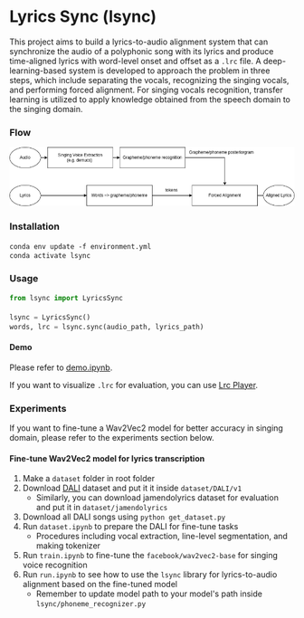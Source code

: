 # Lyrics Sync (lsync)

This project aims to build a lyrics-to-audio alignment system that can synchronize the audio of a polyphonic song with its lyrics and produce time-aligned lyrics with word-level onset and offset as a `.lrc` file. A deep-learning-based system is developed to approach the problem in three steps, which include separating the vocals, recognizing the singing vocals, and performing forced alignment. For singing vocals recognition, transfer learning is utilized to apply knowledge obtained from the speech domain to the singing domain.

### Flow

![](.github/fig.png)


### Installation

```shell
conda env update -f environment.yml
conda activate lsync
```

### Usage

```python
from lsync import LyricsSync

lsync = LyricsSync()
words, lrc = lsync.sync(audio_path, lyrics_path)
```

#### Demo

Please refer to [demo.ipynb](./demo.ipynb).

If you want to visualize `.lrc` for evaluation, you can use [Lrc Player](https://github.com/mikezzb/lrc-player).

### Experiments

If you want to fine-tune a Wav2Vec2 model for better accuracy in singing domain, please refer to the experiments section below.

#### Fine-tune Wav2Vec2 model for lyrics transcription

1. Make a `dataset` folder in root folder
2. Download [DALI](https://github.com/gabolsgabs/DALI) dataset and put it it inside `dataset/DALI/v1`
   * Similarly, you can download jamendolyrics dataset for evaluation and put it in `dataset/jamendolyrics`
3. Download all DALI songs using `python get_dataset.py`
4. Run `dataset.ipynb` to prepare the DALI for fine-tune tasks
   * Procedures including vocal extraction, line-level segmentation, and making tokenizer
5. Run `train.ipynb` to fine-tune the `facebook/wav2vec2-base` for singing voice recognition
6. Run `run.ipynb` to see how to use the `lsync` library for lyrics-to-audio alignment based on the fine-tuned model
   * Remember to update model path to your model's path inside `lsync/phoneme_recognizer.py`

